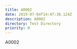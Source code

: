 ```yaml
---
title: A0002
date: 2019-07-04T14:47:38.124Z
description: A0002
directory: Test Directory
priority: 0
---
```

A0002
